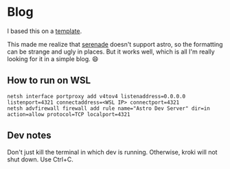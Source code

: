 # Blog

I based this on a [template](https://github.com/Charca/astro-blog-template/tree/main).

This made me realize that [serenade](https://github.com/serenadeai/serenade) doesn't support astro, so the formatting can be strange and ugly in places. But it works well, which is all I'm really looking for it in a simple blog. 😄

## How to run on WSL

```
netsh interface portproxy add v4tov4 listenaddress=0.0.0.0 listenport=4321 connectaddress=<WSL IP> connectport=4321
netsh advfirewall firewall add rule name="Astro Dev Server" dir=in action=allow protocol=TCP localport=4321
```

## Dev notes

Don't just kill the terminal in which dev is running. Otherwise, kroki will not shut down. Use Ctrl+C.
